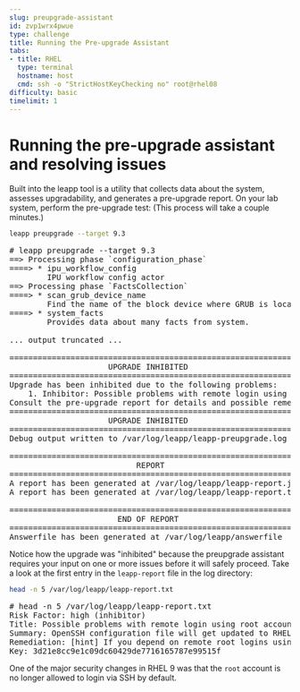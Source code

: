 ```yaml
---
slug: preupgrade-assistant
id: zvp1wrx4pwue
type: challenge
title: Running the Pre-upgrade Assistant
tabs:
- title: RHEL
  type: terminal
  hostname: host
  cmd: ssh -o "StrictHostKeyChecking no" root@rhel08
difficulty: basic
timelimit: 1
---
```

# Running the pre-upgrade assistant and resolving issues

Built into the leapp tool is a utility that collects data about the system, assesses upgradability, and generates a pre-upgrade report. On your lab system, perform the pre-upgrade test: (This process will take a couple minutes.)

```bash
leapp preupgrade --target 9.3

```

<pre class=file>
# leapp preupgrade --target 9.3
==> Processing phase `configuration_phase`
====> * ipu_workflow_config
        IPU workflow config actor
==> Processing phase `FactsCollection`
====> * scan_grub_device_name
        Find the name of the block device where GRUB is located
====> * system_facts
        Provides data about many facts from system.

... output truncated ...

============================================================
                     UPGRADE INHIBITED
============================================================
Upgrade has been inhibited due to the following problems:
    1. Inhibitor: Possible problems with remote login using root account
Consult the pre-upgrade report for details and possible remediation.
============================================================
                     UPGRADE INHIBITED
============================================================
Debug output written to /var/log/leapp/leapp-preupgrade.log

============================================================
                           REPORT
============================================================
A report has been generated at /var/log/leapp/leapp-report.json
A report has been generated at /var/log/leapp/leapp-report.txt

============================================================
                       END OF REPORT
============================================================
Answerfile has been generated at /var/log/leapp/answerfile
</pre>

Notice how the upgrade was "inhibited" because the preupgrade assistant requires your input on one or more issues before it will safely proceed. Take a look at the first entry in the `leapp-report` file in the log directory:

```bash
head -n 5 /var/log/leapp/leapp-report.txt

```

<pre class=file>
# head -n 5 /var/log/leapp/leapp-report.txt
Risk Factor: high (inhibitor)
Title: Possible problems with remote login using root account
Summary: OpenSSH configuration file will get updated to RHEL9 version, no longer allowing root login with password. It is a good practice to use non-root administrative user and non-password authentications, but if you rely on the remote root login, this change can lock you out of this system.
Remediation: [hint] If you depend on remote root logins using passwords, consider setting up a different user for remote administration or adding a comment into the sshd_config next to the "PermitRootLogin yes" directive to prevent rpm replacing it during the upgrade.
Key: 3d21e8cc9e1c09dc60429de7716165787e99515f
</pre>

One of the major security changes in RHEL 9 was that the `root` account is no longer allowed to login via SSH by default.